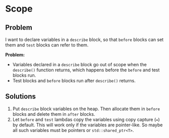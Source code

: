 # Scope

## Problem

I want to declare variables in a `describe` block,
so that `before` blocks can set them
and `test` blocks can refer to them.

**Problem:**
- Variables declared in a `describe` block
  go out of scope when the `describe()` function returns,
  which happens before the `before` and test blocks run.
- Test blocks and `before` blocks run after `describe()` returns.


## Solutions

1. Put `describe` block variables on the heap.
   Then allocate them in `before` blocks 
   and delete them in `after` blocks.
2. Let `before` and `test` lambdas
   copy the variables using copy capture (`=`) by default.
   This will work only if the variables are pointer-like.
   So maybe all such variables must be pointers or `std::shared_ptr<T>`.
